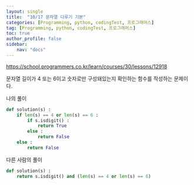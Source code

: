 ```yaml
---
layout: single
title:  "10/17 문자열 다루기 기본"
categories: [Programming, python, codingTest, 프로그래머스]
tag: [Programming, python, codingTest, 프로그래머스]
toc: true
author_profile: false
sidebar:
    nav: "docs"
---
```


https://school.programmers.co.kr/learn/courses/30/lessons/12918

문자열 길이가 4 또는 6이고 숫자로만 구성돼있는지 확인하는 함수를 작성하는 문제이다.



나의 풀이

```python
def solution(s) :
    if len(s) == 4 or len(s) == 6 :
        if s.isdigit() :
            return True
        else :
            return False
	else :
        return False
```



다른 사람의 풀이

```python
def solution(s) :
    return s.isdigit() and (len(s) == 4 or len(s) == 6)
```

